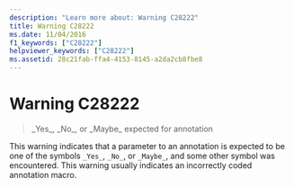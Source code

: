 ```yaml
---
description: "Learn more about: Warning C28222"
title: Warning C28222
ms.date: 11/04/2016
f1_keywords: ["C28222"]
helpviewer_keywords: ["C28222"]
ms.assetid: 28c21fab-ffa4-4153-8145-a2da2cb8fbe8
---
```

# Warning C28222

> \_Yes\_, \_No\_, or \_Maybe\_ expected for annotation

This warning indicates that a parameter to an annotation is expected to be one of the symbols `_Yes_`, `_No_`, or `_Maybe_`, and some other symbol was encountered. This warning usually indicates an incorrectly coded annotation macro.
